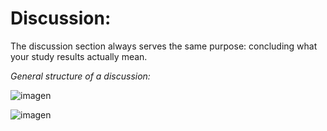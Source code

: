 # Discussion: 
The discussion section always serves the same purpose: concluding what your study results actually mean.

*General structure of a discussion:*


![imagen](https://github.com/smiromero/Bibliography/assets/103412560/34b328f9-7dc6-41ae-a2de-0ca7b2ff1921)


![imagen](https://github.com/smiromero/Bibliography/assets/103412560/03207741-b550-44e7-87c9-b76323902f34)

